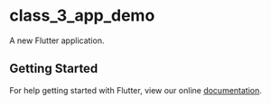 # class_3_app_demo

A new Flutter application.

## Getting Started

For help getting started with Flutter, view our online
[documentation](https://flutter.io/).
